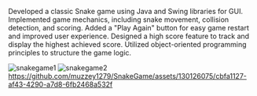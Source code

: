 Developed a classic Snake game using Java and Swing libraries for GUI.
Implemented game mechanics, including snake movement, collision detection, and scoring.
Added a "Play Again" button for easy game restart and improved user experience.
Designed a high score feature to track and display the highest achieved score.
Utilized object-oriented programming principles to structure the game logic.

![snakegame1](https://github.com/muzzey1279/assignment4/assets/130126075/b20789db-7942-4de1-931f-a934976933cc)
![snakegame2](https://github.com/muzzey1279/assignment4/assets/130126075/37c3c82e-7cc0-4b61-ab1f-9c7fe80df30c)
https://github.com/muzzey1279/SnakeGame/assets/130126075/cbfa1127-af43-4290-a7d8-6fb2468a532f

